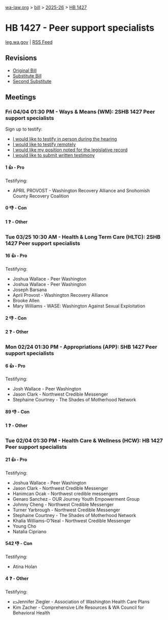 [wa-law.org](/) > [bill](/bill/) > [2025-26](/bill/2025-26/) > [HB 1427](/bill/2025-26/hb/1427/)

# HB 1427 - Peer support specialists
[leg.wa.gov](https://app.leg.wa.gov/billsummary?BillNumber=1427&Year=2025&Initiative=false) | [RSS Feed](./rss.xml)

## Revisions
* [Original Bill](1/)
* [Substitute Bill](S/)
* [Second Substitute](S2/)

## Meetings
### Fri 04/04 01:30 PM - Ways & Means (WM): 2SHB 1427 Peer support specialists
Sign up to testify:
* [I would like to testify in person during the hearing](https://app.leg.wa.gov/csi/Testifier/Add?chamber=House&mId=33216&aId=166794&caId=26841&tId=1)
* [I would like to testify remotely](https://app.leg.wa.gov/csi/Testifier/Add?chamber=House&mId=33216&aId=166794&caId=26841&tId=2)
* [I would like my position noted for the legislative record](https://app.leg.wa.gov/csi/Testifier/Add?chamber=House&mId=33216&aId=166794&caId=26841&tId=3)
* [I would like to submit written testimony](https://app.leg.wa.gov/csi/Testifier/Add?chamber=House&mId=33216&aId=166794&caId=26841&tId=4)

#### 1 👍 - Pro
Testifying:
* APRIL PROVOST - Washington Recovery Alliance and Snohomish County Recovery Coalition

#### 0 👎 - Con

#### 1 ❓ - Other

### Tue 03/25 10:30 AM - Health & Long Term Care (HLTC): 2SHB 1427 Peer support specialists
#### 16 👍 - Pro
Testifying:
* Joshua Wallace - Peer Washington
* Joshua Wallace - Peer Washington
* Joseph Barsana
* April Provost - Washington Recovery Alliance
* Brooke Allen
* Mary Williams - WASE: Washington Against Sexual Exploitation

#### 2 👎 - Con

#### 2 ❓ - Other

### Mon 02/24 01:30 PM - Appropriations (APP): SHB 1427 Peer support specialists
#### 6 👍 - Pro
Testifying:
* Josh Wallace - Peer Washington
* Jason Clark - Northwest Credible Messenger
* Stephaine Courtney - The Shades of Motherhood Network

#### 89 👎 - Con

#### 1 ❓ - Other

### Tue 02/04 01:30 PM - Health Care & Wellness (HCW): HB 1427 Peer support specialists
#### 21 👍 - Pro
Testifying:
* Joshua Wallace - Peer Washington
* Jason Clark - Northwest Credible Messenger
* Hanimcan Ocak - Northwest credible messengers
* Genaro Sanchez - OUR Journey Youth Empowerment Group
* Johnny Cheng - Northwest Credible Messenger
* Turner Yarbrough - Northwest Credible Messenger
* Stephaine Courtney - The Shades of Motherhood Network
* Khalia Williams-O’Neal - Northwest Credible Messenger
* Young Cho
* Natalia Cipriano

#### 542 👎 - Con
Testifying:
* Atina Holan

#### 4 ❓ - Other
Testifying:
* 💵Jennifer Ziegler - Association of Washington Health Care Plans
* Kim Zacher - Comprehensive Life Resources & WA Council for Behavioral Health
